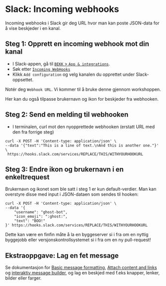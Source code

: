 # Slack: Incoming webhooks

Incoming webhooks i Slack gir deg URL hvor man kan poste JSON-data for å vise beskjeder i en kanal.

## Steg 1: Opprett en incoming webhook mot din kanal
- I Slack-appen, gå til [```BEKK``` > ```App & integrations```](https://bekk.slack.com/apps).
- Søk etter [```Incoming WebHooks```](https://bekk.slack.com/apps/A0F7XDUAZ-incoming-webhooks)
- Klikk ```Add configuration``` og velg kanalen du opprettet under Slack-oppsettet.

Notér deg ```Webhook URL```. Vi kommer til å bruke denne gjennom workshoppen.

Her kan du også tilpasse brukernavn og ikon for beskjeder fra webhooken.

## Steg 2: Send en melding til webhooken
- I terminalen, curl mot den nyopprettede webhooken (erstatt URL med den fra forrige steg)
```
curl -X POST -H 'Content-type: application/json' \
--data '{"text":"This is a line of text.\nAnd this is another one."}' \
 https://hooks.slack.com/services/REPLACE/THIS/WITHYOURHOOKURL
```

## Steg 3: Endre ikon og brukernavn i en enkeltrequest

Brukernavn og ikonet som ble satt i steg 1 er kun default-verdier. Man kan overstyre disse med input i JSON-dataen som sendes til hooken:
```
curl -X POST -H 'Content-type: application/json' \
--data '{
    "username": "ghost-bot",
    "icon_emoji": ":ghost:",
    "text": "BOO!"
}' https://hooks.slack.com/services/REPLACE/THIS/WITHYOURHOOKURL
```

Dette kan være en finfin måte å la en byggeserver si i fra om en nyttig byggejobb eller versjonskontrollsystemet si i fra om en ny pull-request!

## Ekstraoppgave: Lag en fet message
Se dokumentasjon for [Basic message formatting](https://api.slack.com/docs/message-formatting), [Attach content and links](https://api.slack.com/docs/message-attachments) og [interaktiv message builder](https://api.slack.com/docs/messages/builder), og lag en beskjed med f.eks knapper, lenker, bilder eller farger.